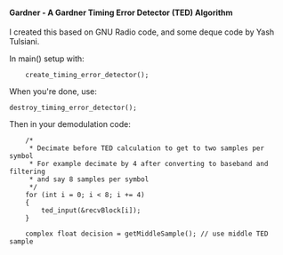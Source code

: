 #### Gardner - A Gardner Timing Error Detector (TED) Algorithm

I created this based on GNU Radio code, and some deque code by Yash Tulsiani.   

In main() setup with:   
```
    create_timing_error_detector();
```
When you're done, use:   
```
destroy_timing_error_detector();
```
Then in your demodulation code:   
```
    /*
     * Decimate before TED calculation to get to two samples per symbol
     * For example decimate by 4 after converting to baseband and filtering
     * and say 8 samples per symbol
     */
    for (int i = 0; i < 8; i += 4)
    {
        ted_input(&recvBlock[i]);
    }

    complex float decision = getMiddleSample(); // use middle TED sample
 ```
 
